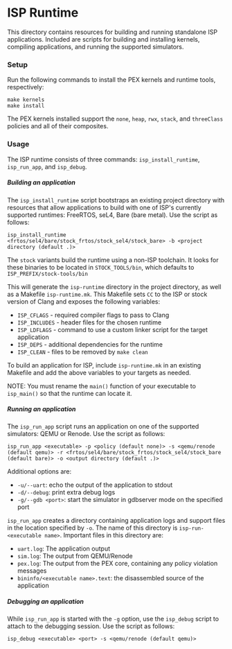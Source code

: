 # ISP Runtime

This directory contains resources for building and running standalone ISP applications.
Included are scripts for building and installing kernels, compiling applications, and running the supported simulators.

### Setup

Run the following commands to install the PEX kernels and runtime tools, respectively:
```
make kernels
make install
```

The PEX kernels installed support the `none`, `heap`, `rwx`, `stack`, and `threeClass` policies and all of their composites.

### Usage

The ISP runtime consists of three commands: `isp_install_runtime`, `isp_run_app`, and `isp_debug`.

##### Building an application

The `isp_install_runtime` script bootstraps an existing project directory with resources that allow applications to build with one of
ISP's currently supported runtimes: FreeRTOS, seL4, Bare (bare metal). Use the script as follows:

```
isp_install_runtime <frtos/sel4/bare/stock_frtos/stock_sel4/stock_bare> -b <project directory (default .)>
```

The `stock` variants build the runtime using a non-ISP toolchain. It looks for these binaries to be located in `STOCK_TOOLS/bin`, which defaults to `ISP_PREFIX/stock-tools/bin` 

This will generate the `isp-runtime` directory in the project directory, as well as a Makefile `isp-runtime.mk`.
This Makefile sets `CC` to the ISP or stock version of Clang and exposes the following variables:
- `ISP_CFLAGS` - required compiler flags to pass to Clang
- `ISP_INCLUDES` - header files for the chosen runtime
- `ISP_LDFLAGS` - command to use a custom linker script for the target application
- `ISP_DEPS` - additional dependencies for the runtime
- `ISP_CLEAN` - files to be removed by `make clean`

To build an application for ISP, include `isp-runtime.mk` in an existing Makefile and add the above variables to your targets as needed.

NOTE: You must rename the `main()` function of your executable to `isp_main()` so that the runtime can locate it.

##### Running an application

The `isp_run_app` script runs an application on one of the supported simulators: QEMU or Renode. Use the script as follows:

```
isp_run_app <executable> -p <policy (default none)> -s <qemu/renode (default qemu)> -r <frtos/sel4/bare/stock_frtos/stock_sel4/stock_bare (default bare)> -o <output directory (default .)>
```

Additional options are:
- `-u/--uart`: echo the output of the application to stdout
- `-d/--debug`: print extra debug logs
- `-g/--gdb <port>`: start the simulator in gdbserver mode on the specified port

`isp_run_app` creates a directory containing application logs and support files in the location specified by `-o`. The name of this directory is `isp-run-<executable name>`.
Important files in this directory are:
- `uart.log`: The application output
- `sim.log`: The output from QEMU/Renode
- `pex.log`: The output from the PEX core, containing any policy violation messages
- `bininfo/<executable name>.text`: the disassembled source of the application

##### Debugging an application

While `isp_run_app` is started with the `-g` option, use the `isp_debug` script to attach to the debugging session. Use the script as follows:

```
isp_debug <executable> <port> -s <qemu/renode (default qemu)>
```
